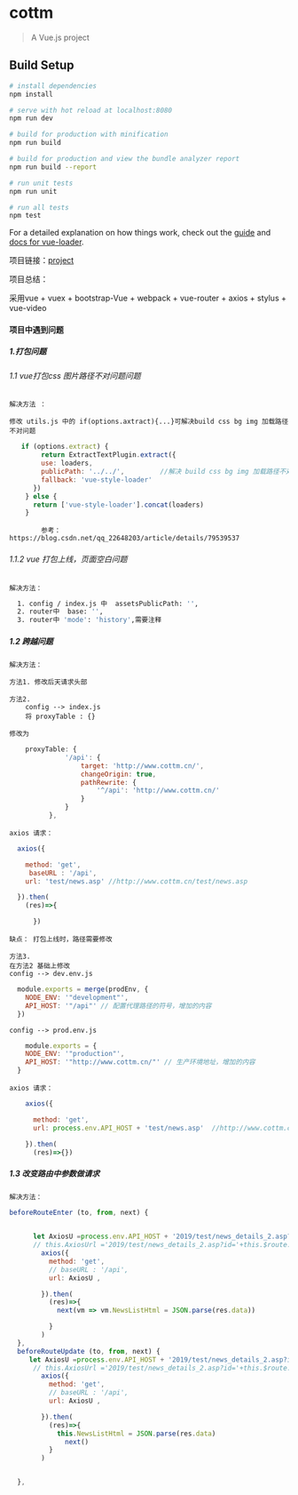 # cottm

> A Vue.js project

## Build Setup

``` bash
# install dependencies
npm install

# serve with hot reload at localhost:8080
npm run dev

# build for production with minification
npm run build

# build for production and view the bundle analyzer report
npm run build --report

# run unit tests
npm run unit

# run all tests
npm test
```

For a detailed explanation on how things work, check out the [guide](http://vuejs-templates.github.io/webpack/) and [docs for vue-loader](http://vuejs.github.io/vue-loader).

项目链接：[project](http://www.cottm.cn/dist/index.html)

项目总结：

采用vue + vuex + bootstrap-Vue + webpack + vue-router + axios + stylus + vue-video 

#### 项目中遇到问题
	
#####  1.打包问题

######  1.1 vue打包css 图片路径不对问题问题

    解决方法 ：

    修改 utils.js 中的 if(options.axtract){...}可解决build css bg img 加载路径不对问题
      
``` javaScript
   if (options.extract) {
        return ExtractTextPlugin.extract({
        use: loaders,
        publicPath: '../../',         //解决 build css bg img 加载路径不对问题  
        fallback: 'vue-style-loader'
      })
    } else {
      return ['vue-style-loader'].concat(loaders)
    }
```
		    参考： https://blog.csdn.net/qq_22648203/article/details/79539537

###### 1.1.2  vue 打包上线，页面空白问题

    解决方法：
``` bash
  1. config / index.js 中  assetsPublicPath: '',
  2. router中  base: '',
  3. router中 'mode': 'history',需要注释
```
##### 	1.2 跨越问题

    解决方法：

    方法1. 修改后天请求头部	  

    方法2. 
        config --> index.js  
        将 proxyTable : {}

    修改为 
```javascript
    proxyTable: {
              '/api': {
                  target: 'http://www.cottm.cn/',
                  changeOrigin: true,
                  pathRewrite: {
                      '^/api': 'http://www.cottm.cn/'
                  }
              }
          },
```
    axios 请求：
```javascript
  axios({

    method: 'get',
     baseURL : '/api',
    url: 'test/news.asp' //http://www.cottm.cn/test/news.asp

  }).then(
    (res)=>{

      })
```
    缺点： 打包上线时，路径需要修改
    
    方法3. 
    在方法2 基础上修改	
    config --> dev.env.js 	  
```javascript
  module.exports = merge(prodEnv, {
    NODE_ENV: '"development"',
    API_HOST: '"/api"' // 配置代理路径的符号，增加的内容
  })
```
    config --> prod.env.js
```javascript
    module.exports = {
    NODE_ENV: '"production"',
    API_HOST: '"http://www.cottm.cn/"' // 生产环境地址，增加的内容
  }
```
    axios 请求：
```javascript
    axios({

      method: 'get',
      url: process.env.API_HOST + 'test/news.asp'  //http://www.cottm.cn/test/news.asp

    }).then(
      (res)=>{})
```
#####   1.3 改变路由中参数做请求
		
    解决方法：
```javascript
beforeRouteEnter (to, from, next) {


      let AxiosU =process.env.API_HOST + '2019/test/news_details_2.asp?id='+ to.query.id
      // this.AxiosUrl ='2019/test/news_details_2.asp?id='+this.$route.query.id
        axios({
          method: 'get',
          // baseURL : '/api',
          url: AxiosU ,

        }).then(
          (res)=>{
            next(vm => vm.NewsListHtml = JSON.parse(res.data))

          }
        )
  },
  beforeRouteUpdate (to, from, next) {
     let AxiosU =process.env.API_HOST + '2019/test/news_details_2.asp?id='+ to.query.id
      // this.AxiosUrl ='2019/test/news_details_2.asp?id='+this.$route.query.id
        axios({
          method: 'get',
          // baseURL : '/api',
          url: AxiosU ,

        }).then(
          (res)=>{
            this.NewsListHtml = JSON.parse(res.data)
              next()
          }
        )


  },	
```	
